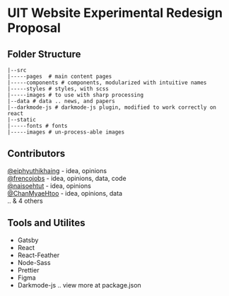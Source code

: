 # UIT Website Experimental Redesign Proposal

## Folder Structure
```
|--src
|-----pages  # main content pages
|-----components # components, modularized with intuitive names
|-----styles # styles, with scss
|-----images # to use with sharp processing
|--data # data .. news, and papers 
|--darkmode-js # darkmode-js plugin, modified to work correctly on react
|--static
|-----fonts # fonts
|-----images # un-process-able images
```

## Contributors

 [@eiphyuthikhaing](https://github.com/eiphyuthikhaing) - idea, opinions  
 [@frencojobs](https://github.com/frencojobs) - idea, opinions, data, code  
 [@naisoehtut](https://github.com/test1-test1) - idea, opinions  
 [@ChanMyaeHtoo](https://github.com/ChanMyaeHtoo) - idea, opinions, data  
 .. & 4 others
 
 ## Tools and Utilites
 
 - Gatsby
 - React
 - React-Feather
 - Node-Sass
 - Prettier
 - Figma
 - Darkmode-js
 .. view more at package.json
